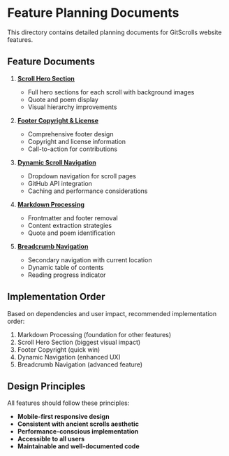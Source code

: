 # Feature Planning Documents

This directory contains detailed planning documents for GitScrolls website features.

## Feature Documents

1. **[Scroll Hero Section](./scroll-hero-section.md)**
   - Full hero sections for each scroll with background images
   - Quote and poem display
   - Visual hierarchy improvements

2. **[Footer Copyright & License](./footer-copyright.md)**
   - Comprehensive footer design
   - Copyright and license information
   - Call-to-action for contributions

3. **[Dynamic Scroll Navigation](./dynamic-scroll-navigation.md)**
   - Dropdown navigation for scroll pages
   - GitHub API integration
   - Caching and performance considerations

4. **[Markdown Processing](./markdown-processing.md)**
   - Frontmatter and footer removal
   - Content extraction strategies
   - Quote and poem identification

5. **[Breadcrumb Navigation](./breadcrumb-navigation.md)**
   - Secondary navigation with current location
   - Dynamic table of contents
   - Reading progress indicator

## Implementation Order

Based on dependencies and user impact, recommended implementation order:
1. Markdown Processing (foundation for other features)
2. Scroll Hero Section (biggest visual impact)
3. Footer Copyright (quick win)
4. Dynamic Navigation (enhanced UX)
5. Breadcrumb Navigation (advanced feature)

## Design Principles

All features should follow these principles:
- **Mobile-first responsive design**
- **Consistent with ancient scrolls aesthetic**
- **Performance-conscious implementation**
- **Accessible to all users**
- **Maintainable and well-documented code**